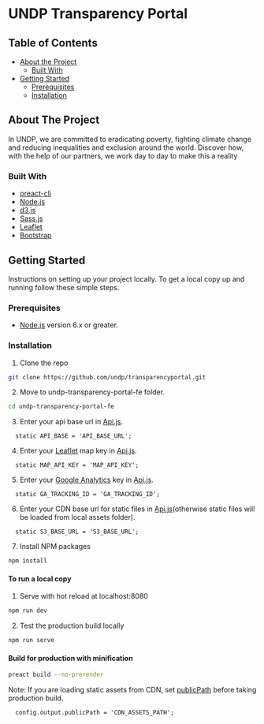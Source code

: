 
# UNDP Transparency Portal


## Table of Contents

* [About the Project](#about-the-project)
  * [Built With](#built-with)
* [Getting Started](#getting-started)
  * [Prerequisites](#prerequisites)
  * [Installation](#installation)


## About The Project

In UNDP, we are committed to eradicating poverty, fighting climate change and reducing inequalities and exclusion around the world. Discover how, with the help of our partners, we work day to day to make this a reality

### Built With

* [preact-cli](https://github.com/developit/preact-cli)
* [Node.js](https://nodejs.org/en/)
* [d3.js](https://d3js.org/)
* [Sass.js](https://sass-lang.com/)
* [Leaflet](https://leafletjs.com/)
* [Bootstrap](https://getbootstrap.com)


## Getting Started

Instructions on setting up your project locally.
To get a local copy up and running follow these simple steps.

### Prerequisites

* [Node.js](https://nodejs.org/en/) version 6.x or greater.

### Installation

1. Clone the repo
```sh
git clone https://github.com/undp/transparencyportal.git
```
2. Move to undp-transparency-portal-fe folder.
```sh
cd undp-transparency-portal-fe
```

3. Enter your api base url in [Api.js](https://github.com/undp/transparencyportal/blob/master/undp-transparency-portal-fe/src/lib/api.js#L88).
```JS
  static API_BASE = 'API_BASE_URL';
```

4. Enter your [Leaflet](http://leafletjs.com) map key in [Api.js](https://github.com/undp/transparencyportal/blob/master/undp-transparency-portal-fe/src/lib/api.js#L95).
```JS
  static MAP_API_KEY = 'MAP_API_KEY';
```

5. Enter your [Google Analytics](https://analytics.google.com/analytics/web/) key in [Api.js](https://github.com/undp/transparencyportal/blob/master/undp-transparency-portal-fe/src/lib/api.js#L94).
```JS
  static GA_TRACKING_ID = 'GA_TRACKING_ID';
```
6. Enter your CDN base url for static files in [Api.js](https://github.com/undp/transparencyportal/blob/master/undp-transparency-portal-fe/src/lib/api.js#L90)(otherwise static files will be loaded from local assets folder).
```JS
  static S3_BASE_URL = 'S3_BASE_URL';
```

7. Install NPM packages
```sh
npm install
```
#### To run a local copy

1. Serve with hot reload at localhost:8080

```sh
npm run dev
```
2. Test the production build locally

```sh
npm run serve
```
#### Build for production with minification

```sh
preact build --no-prerender
```
Note: If you are loading static assets from CDN, set [publicPath](https://github.com/undp/transparencyportal/blob/master/undp-transparency-portal-fe/preact.config.js#L15) before taking production build.

```JS
  config.output.publicPath = 'CDN_ASSETS_PATH';
```
